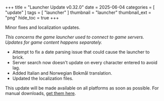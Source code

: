 +++
title = "Launcher Update v0.32.0"
date = 2025-06-04
categories = [
	"update"
]
tags = [
	"launcher"
]
thumbnail = "launcher"
thumbnail_ext = "png"
hide_toc = true
+++

Minor fixes and localization updates.

<!--more-->

*This concerns the game launcher used to connect to game servers. Updates for game content happens separately.*

* Attempt to fix a date parsing issue that could cause the launcher to brick.
* Server search now doesn't update on every character entered to avoid lag.
* Added Italian and Norwegian Bokmål translation.
* Updated the localization files.

This update will be made available on all platforms as soon as possible. For manual downloads, [get them here](https://github.com/space-wizards/SS14.Launcher/releases).
